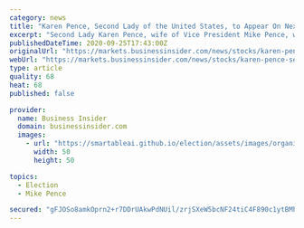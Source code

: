 ```yaml
---
category: news
title: "Karen Pence, Second Lady of the United States, to Appear On Next Steps Forward with Chris Meek On Tuesday"
excerpt: "Second Lady Karen Pence, wife of Vice President Mike Pence, will appear on the VoiceAmerica Talk Radio Network national podcast Next Steps Forward with Chris Meek on Tuesday. Mrs. Pence received her bachelor’s and master’s degrees in elementary education from Butler University and went on to teach art to elementary students for 25 years in her home state of Indiana and Virginia."
publishedDateTime: 2020-09-25T17:43:00Z
originalUrl: "https://markets.businessinsider.com/news/stocks/karen-pence-second-lady-of-the-united-states-to-appear-on-next-steps-forward-with-chris-meek-on-tuesday-1029623770"
webUrl: "https://markets.businessinsider.com/news/stocks/karen-pence-second-lady-of-the-united-states-to-appear-on-next-steps-forward-with-chris-meek-on-tuesday-1029623770"
type: article
quality: 68
heat: 68
published: false

provider:
  name: Business Insider
  domain: businessinsider.com
  images:
    - url: "https://smartableai.github.io/election/assets/images/organizations/businessinsider.com-50x50.jpg"
      width: 50
      height: 50

topics:
  - Election
  - Mike Pence

secured: "gFJOSo8amkOprn2+r7DDrUAkwPdNUil/zrjSXeW5bcNF24tiC4F890c1ytBMhWMmRhJnx/II7FBNzCUMfobsy/wD1KMwTfzpCI6YKxn81UB84Lf3TeICPLr3EaMdgKvTG73bFOsPYXoNW2f2UjcdWA8chzFAtkSS2+7cpsMQnoLxcgsyAGhrXEZSM8eUH7fwPJ/WTmp4vf7Aa3AiFIMpwLFw32Zdo/gXDSZTl0OVCrYdIfKZZlEqOgiOoIosyY9Ron96x5oP7flTOLBSECLnSFGJkQuFj/oDTW45vMGaBmbBMD6eCtr1cLdwjIadSzGXN1QRduPAxdTS2DxJ+haYQGaa4Qe7U7lTlq9BZFXqR4U=;zbC3Cw7BpWGQG+agHy5ACQ=="
---
```


